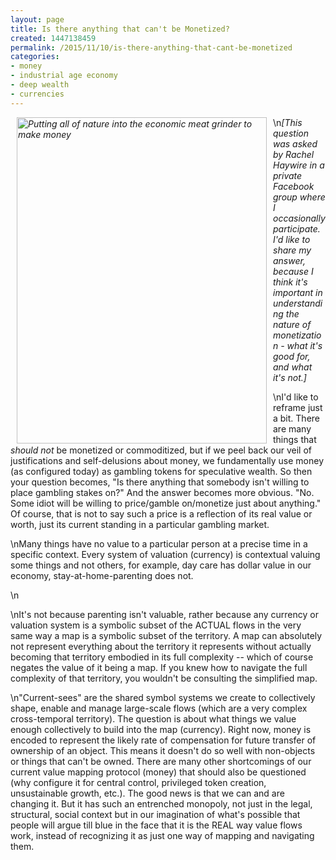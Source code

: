 ```yaml
---
layout: page
title: Is there anything that can't be Monetized?
created: 1447138459
permalink: /2015/11/10/is-there-anything-that-cant-be-monetized
categories:
- money
- industrial age economy
- deep wealth
- currencies
---
```

\n<em><img alt="Putting all of nature into the economic meat grinder to make money" src="https://one1more2time3.files.wordpress.com/2010/11/haitz27.jpg" style="width: 400px; height: 522px; margin-left: 10px; margin-right: 10px; float: left;">[This question was asked by Rachel Haywire in a private Facebook group where I occasionally participate. I'd like to share my answer, because I think it's important in understanding the nature of monetization - what it's good for, and what it's not.]</em></p>\nI'd like to reframe just a bit. There are many things that *should not* be monetized or commoditized, but if we peel back our veil of justifications and self-delusions about money, we fundamentally use money (as configured today) as gambling tokens for speculative wealth. So then your question becomes, "Is there anything that somebody isn't willing to place gambling stakes on?" And the answer becomes more obvious. "No. Some idiot will be willing to price/gamble on/monetize just about anything." Of course, that is not to say such a price is a reflection of its real value or worth, just its current standing in a particular gambling market.</p>\nMany things have no value to a particular person at a precise time in a specific context. Every system of valuation (currency) is contextual valuing some things and not others, for example, day care has dollar value in our economy, stay-at-home-parenting does not.</p>\n<!--break--></p>\nIt's not because parenting isn't valuable, rather because any currency or valuation system is a symbolic subset of the ACTUAL flows in the very same way a map is a symbolic subset of the territory. A map can absolutely not represent everything about the territory it represents without actually becoming that territory embodied in its full complexity -- which of course negates the value of it being a map. If you knew how to navigate the full complexity of that territory, you wouldn't be consulting the simplified map.</p>\n"Current-sees" are the shared symbol systems we create to collectively shape, enable and manage large-scale flows (which are a very complex cross-temporal territory). The question is about what things we value enough collectively to build into the map (currency). Right now, money is encoded to represent the likely rate of compensation for future transfer of ownership of an object. This means it doesn't do so well with non-objects or things that can't be owned. There are many other shortcomings of our current value mapping protocol (money) that should also be questioned (why configure it for central control, privileged token creation, unsustainable growth, etc.). The good news is that we can and are changing it. But it has such an entrenched monopoly, not just in the legal, structural, social context but in our imagination of what's possible that people will argue till blue in the face that it is the REAL way value flows work, instead of recognizing it as just one way of mapping and navigating them.</p>
